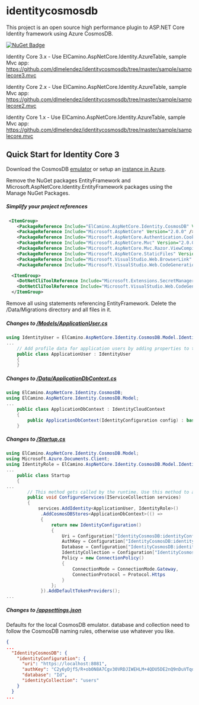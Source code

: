 # identitycosmosdb

This project is an open source high performance plugin to ASP.NET Core Identity framework using Azure CosmosDB. 

[![NuGet Badge](https://buildstats.info/nuget/ElCamino.AspNetCore.Identity.CosmosDB)](https://www.nuget.org/packages/ElCamino.AspNetCore.Identity.CosmosDB/)

Identity Core 3.x - Use ElCamino.AspNetCore.Identity.AzureTable, sample Mvc app: https://github.com/dlmelendez/identitycosmosdb/tree/master/sample/samplecore3.mvc

Identity Core 2.x - Use ElCamino.AspNetCore.Identity.AzureTable, sample Mvc app: https://github.com/dlmelendez/identitycosmosdb/tree/master/sample/samplecore2.mvc

Identity Core 1.x - Use ElCamino.AspNetCore.Identity.AzureTable, sample Mvc app: https://github.com/dlmelendez/identitycosmosdb/tree/master/sample/samplecore.mvc

## Quick Start for Identity Core 3

Download the CosmosDB [emulator](https://docs.microsoft.com/en-us/azure/cosmos-db/local-emulator) or setup an [instance in Azure](https://docs.microsoft.com/en-us/azure/cosmos-db/create-documentdb-dotnet).

Remove the NuGet packages EntityFramework and Microsoft.AspNetCore.Identity.EntityFramework packages using the Manage NuGet Packages.

##### Simplify your project references
```xml
 <ItemGroup>
    <PackageReference Include="ElCamino.AspNetCore.Identity.CosmosDB" Version="3.0.0" />
    <PackageReference Include="Microsoft.AspNetCore" Version="2.0.0" />
    <PackageReference Include="Microsoft.AspNetCore.Authentication.Cookies" Version="2.0.0" />
    <PackageReference Include="Microsoft.AspNetCore.Mvc" Version="2.0.0" />
    <PackageReference Include="Microsoft.AspNetCore.Mvc.Razor.ViewCompilation" Version="2.0.0" PrivateAssets="All" />
    <PackageReference Include="Microsoft.AspNetCore.StaticFiles" Version="2.0.0" />
    <PackageReference Include="Microsoft.VisualStudio.Web.BrowserLink" Version="2.0.0" />
    <PackageReference Include="Microsoft.VisualStudio.Web.CodeGeneration.Design" Version="2.0.0" PrivateAssets="All" />  </ItemGroup>

  <ItemGroup>
    <DotNetCliToolReference Include="Microsoft.Extensions.SecretManager.Tools" Version="2.0.0" />
    <DotNetCliToolReference Include="Microsoft.VisualStudio.Web.CodeGeneration.Tools" Version="2.0.0" />
  </ItemGroup> 
```

Remove all using statements referencing EntityFramework.
Delete the /Data/Migrations directory and all files in it.

##### Changes to [/Models/ApplicationUser.cs](https://github.com/dlmelendez/identitycosmosdb/blob/master/sample/samplecore2.mvc/Models/ApplicationUser.cs)
```C#
using IdentityUser = ElCamino.AspNetCore.Identity.CosmosDB.Model.IdentityUser;
...
    // Add profile data for application users by adding properties to the ApplicationUser class
    public class ApplicationUser : IdentityUser
    {
    }
```
##### Changes to [/Data/ApplicationDbContext.cs](https://github.com/dlmelendez/identitycosmosdb/blob/master/sample/samplecore2.mvc/Data/ApplicationDbContext.cs)
```C#
using ElCamino.AspNetCore.Identity.CosmosDB;
using ElCamino.AspNetCore.Identity.CosmosDB.Model;
...
    public class ApplicationDbContext : IdentityCloudContext
    {
        public ApplicationDbContext(IdentityConfiguration config) : base(config) { }
    }
```
##### Changes to [/Startup.cs](https://github.com/dlmelendez/identitycosmosdb/blob/master/sample/samplecore2.mvc/Startup.cs)
```c#
using ElCamino.AspNetCore.Identity.CosmosDB.Model;
using Microsoft.Azure.Documents.Client;
using IdentityRole = ElCamino.AspNetCore.Identity.CosmosDB.Model.IdentityRole;
...
    public class Startup
    {
...
        // This method gets called by the runtime. Use this method to add services to the container.
        public void ConfigureServices(IServiceCollection services)
        {
            services.AddIdentity<ApplicationUser, IdentityRole>()
             .AddCosmosDBStores<ApplicationDbContext>(() =>
             {
                 return new IdentityConfiguration()
                 {
                     Uri = Configuration["IdentityCosmosDB:identityConfiguration:uri"],
                     AuthKey = Configuration["IdentityCosmosDB:identityConfiguration:authKey"],
                     Database = Configuration["IdentityCosmosDB:identityConfiguration:database"],
                     IdentityCollection = Configuration["IdentityCosmosDB:identityConfiguration:identityCollection"],
                     Policy = new ConnectionPolicy()
                     {
                         ConnectionMode = ConnectionMode.Gateway,
                         ConnectionProtocol = Protocol.Https
                     }
                 };
             }).AddDefaultTokenProviders();
...
```
##### Changes to [/appsettings.json](https://github.com/dlmelendez/identitycosmosdb/blob/master/sample/samplecore2.mvc/appsettings.json)
Defaults for the local CosmosDB emulator. database and collection need to follow the CosmosDB naming rules, otherwise use whatever you like.
```json
{
...
  "IdentityCosmosDB": {
    "identityConfiguration": {
      "uri": "https://localhost:8081",
      "authKey": "C2y6yDjf5/R+ob0N8A7Cgv30VRDJIWEHLM+4QDU5DE2nQ9nDuVTqobD4b8mGGyPMbIZnqyMsEcaGQy67XIw/Jw==",
      "database": "Id",
      "identityCollection": "users"
    }
  }
...
```
